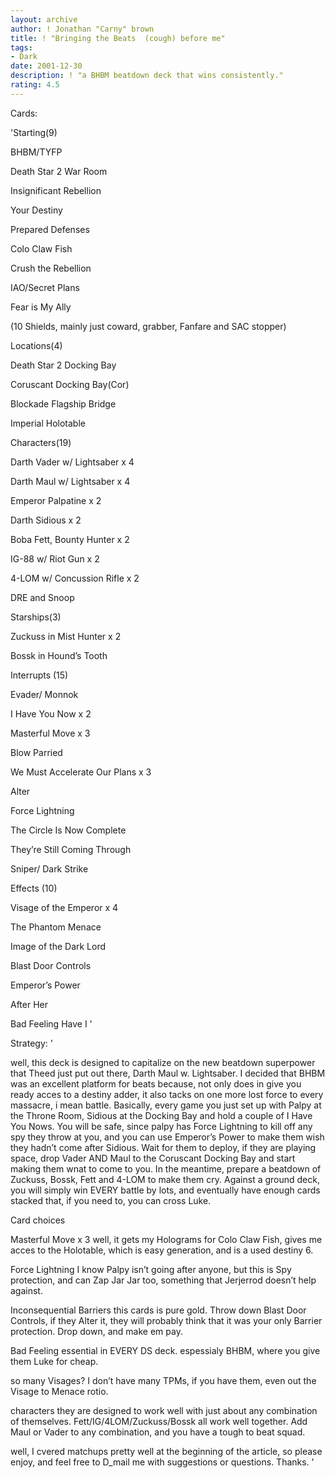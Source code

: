 ```yaml
---
layout: archive
author: ! Jonathan "Carny" brown
title: ! "Bringing the Beats  (cough) before me"
tags:
- Dark
date: 2001-12-30
description: ! "a BHBM beatdown deck that wins consistently."
rating: 4.5
---
```

Cards: 

'Starting(9)


BHBM/TYFP

Death Star 2 War Room

Insignificant Rebellion

Your Destiny

Prepared Defenses

Colo Claw Fish

Crush the Rebellion

IAO/Secret Plans

Fear is My Ally

(10 Shields, mainly just coward, grabber, Fanfare and SAC stopper)


Locations(4)


Death Star 2 Docking Bay

Coruscant Docking Bay(Cor)

Blockade Flagship Bridge

Imperial Holotable


Characters(19)


Darth Vader w/ Lightsaber x 4

Darth Maul w/ Lightsaber x 4

Emperor Palpatine x 2

Darth Sidious x 2

Boba Fett, Bounty Hunter x 2

IG-88 w/ Riot Gun x 2

4-LOM w/ Concussion Rifle x 2

DRE and Snoop


Starships(3)


Zuckuss in Mist Hunter x 2

Bossk in Hound’s Tooth


Interrupts (15)


Evader/ Monnok

I Have You Now x 2

Masterful Move x 3

Blow Parried

We Must Accelerate Our Plans x 3

Alter

Force Lightning

The Circle Is Now Complete

They’re Still Coming Through

Sniper/ Dark Strike



Effects (10)


Visage of the Emperor x 4

The Phantom Menace

Image of the Dark Lord

Blast Door Controls

Emperor’s Power

After Her

Bad Feeling Have I '

Strategy: '

well, this deck is designed to capitalize on the  new beatdown superpower that Theed just put out there, Darth Maul w. Lightsaber. I decided that BHBM was an excellent platform for beats because, not only does in give you ready acces to a destiny adder, it also tacks on one more lost force to every massacre, i mean battle. Basically, every game you just set up with Palpy at the Throne Room, Sidious at the Docking Bay and hold a couple of I Have You Nows. You will be safe, since palpy has Force Lightning to kill off any spy they throw at you, and you can use Emperor’s Power to make them wish they hadn’t come after Sidious. Wait for them to deploy, if they are playing space, drop Vader AND Maul to the Coruscant Docking Bay and start making them wnat to come to you. In the meantime, prepare a beatdown of Zuckuss, Bossk, Fett and 4-LOM to make them cry. Against a ground deck, you will simply win EVERY battle by lots, and eventually have enough cards stacked that, if you need to, you can cross Luke.


Card choices


Masterful Move x 3 well, it gets my Holograms for Colo Claw Fish, gives me acces to the Holotable, which is easy generation, and is a used destiny 6. 


Force Lightning I know Palpy isn’t going after anyone, but this is Spy protection, and can Zap Jar Jar too, something that Jerjerrod doesn’t help against.


Inconsequential Barriers this cards is pure gold. Throw down Blast Door Controls, if they Alter it, they will probably think that it was your only Barrier protection. Drop down, and make em pay.


Bad Feeling essential in EVERY DS deck. espessialy BHBM, where you give them Luke for cheap.


so many Visages?  I don’t have many TPMs, if you have them, even out the Visage to Menace rotio.


characters they are designed to work well with just about any combination of themselves. Fett/IG/4LOM/Zuckuss/Bossk all work well together. Add Maul or Vader to any combination, and you have a tough to beat squad.


well, I cvered matchups pretty well at the beginning of the article, so please enjoy, and feel free to D_mail me with suggestions or questions. Thanks. '
